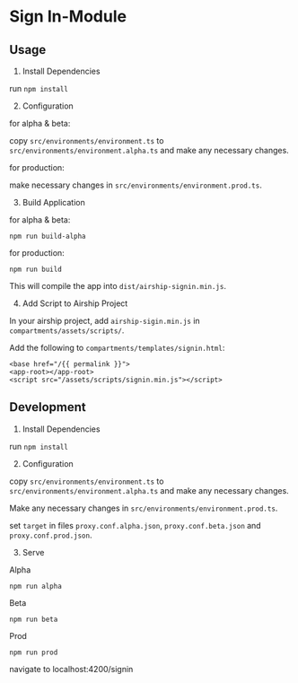 # Sign In-Module

## Usage

1. Install Dependencies

run `npm install`

2. Configuration

for alpha & beta:

copy `src/environments/environment.ts` to `src/environments/environment.alpha.ts` and make any necessary changes.

for production:

make necessary changes in `src/environments/environment.prod.ts`.

3. Build Application

for alpha & beta:

```
npm run build-alpha
```

for production:

```
npm run build
```
This will compile the app into `dist/airship-signin.min.js`.

4. Add Script to Airship Project

In your airship project, add `airship-sigin.min.js` in `compartments/assets/scripts/`.

Add the following to `compartments/templates/signin.html`:

```
<base href="/{{ permalink }}">
<app-root></app-root>
<script src="/assets/scripts/signin.min.js"></script>
```

## Development

1. Install Dependencies

run `npm install`

2. Configuration

copy `src/environments/environment.ts` to `src/environments/environment.alpha.ts` and make any necessary changes.

Make any necessary changes in `src/environments/environment.prod.ts`.

set `target` in files `proxy.conf.alpha.json`, `proxy.conf.beta.json` and `proxy.conf.prod.json`.

3. Serve

Alpha

```
npm run alpha
```

Beta

```
npm run beta
```

Prod

```
npm run prod
```

navigate to localhost:4200/signin
